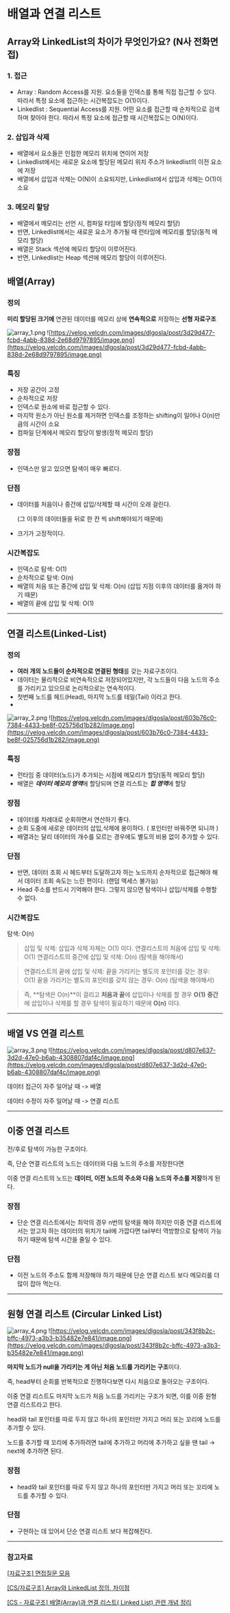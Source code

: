 # 배열과 연결 리스트

## Array와 LinkedList의 차이가 무엇인가요? (N사 전화면접)

### 1. 접근

- Array : Random Access를 지원. 요소들을 인덱스를 통해 직접 접근할 수 있다. 따라서 특정 요소에 접근하는 시간복잡도는 O(1)이다.
- Linkedlist :  Sequential Access를 지원. 어떤 요소를 접근할 때 순차적으로 검색하며 찾아야 한다. 따라서 특정 요소에 접근할 때 시간복잡도는 O(N)이다.

### 2. 삽입과 삭제

- 배열에서 요소들은 인접한 메모리 위치에 연이어 저장
- Linkedlist에서는 새로운 요소에 할당된 메모리 위치 주소가 linkedlist의 이전 요소에 저장
- 배열에서 삽입과 삭제는 O(N)이 소요되지만, Linkedlist에서 삽입과 삭제는 O(1)이 소요

### 3. 메모리 할당

- 배열에서 메모리는 선언 시, 컴파일 타임에 할당(정적 메모리 할당)
- 반면, Linkedlist에서는 새로운 요소가 추가될 때 런타임에 메모리를 할당(동적 메모리 할당)
- 배열은 Stack 섹션에 메모리 할당이 이루어진다.
- 반면, Linkedlist는 Heap 섹션에 메모리 할당이 이루어진다.

## 배열(Array)

### 정의

**미리 할당된 크기에** 연관된 데이터를 메모리 상에 **연속적으로** 저장하는 **선형 자료구조**

![array_1.png](..%2Fimg%2Farray_1.png)
![https://velog.velcdn.com/images/dlgosla/post/3d29d477-fcbd-4abb-838d-2e68d9797895/image.png](https://velog.velcdn.com/images/dlgosla/post/3d29d477-fcbd-4abb-838d-2e68d9797895/image.png)

### 특징

- 저장 공간이 고정
- 순차적으로 저장
- 인덱스로 원소에 바로 접근할 수 있다.
- 마지막 원소가 아닌 원소를 제거하면 인덱스를 조정하는 shifting이 일어나 O(n)만큼의 시간이 소요
- 컴파일 단계에서 메모리 할당이 발생(정적 메모리 할당)

### 장점

- 인덱스만 알고 있으면 탐색이 매우 빠르다.

### 단점

- 데이터를 처음이나 중간에 삽입/삭제할 때 시간이 오래 걸린다.

  (그 이후의 데이터들을 뒤로 한 칸 씩 shift해야되기 때문에)

- 크기가 고정적이다.

### 시간복잡도

- 인덱스로 탐색: O(1)
- 순차적으로 탐색: O(n)
- 배열의 처음 또는 중간에 삽입 및 삭제: O(n) (삽입 지점 이후의 데이터를 옮겨야 하기 때문)
- 배열의 끝에 삽입 및 삭제: O(1)

---

## 연결 리스트(Linked-List)

### 정의

- **여러 개의 노드들이 순차적으로 연결된 형태**를 갖는 자료구조이다.
- 데이터는 물리적으로 비연속적으로 저장되어있지만, 각 노드들이 다음 노드의 주소를 가리키고 있으므로 논리적으로는 연속적이다.
- 첫번째 노드를 헤드(Head), 마지막 노드를 테일(Tail) 이라고 한다.
- 
![array_2.png](..%2Fimg%2Farray_2.png)
![https://velog.velcdn.com/images/dlgosla/post/603b76c0-7384-4433-be8f-025756d1b282/image.png](https://velog.velcdn.com/images/dlgosla/post/603b76c0-7384-4433-be8f-025756d1b282/image.png)


### 특징

- 런타임 중 데이터(노드)가 추가되는 시점에 메모리가 할당(동적 메모리 할당)
- 배열은 ***데이터 메모리 영역***에 할당되며 연결 리스트는 ***힙 영역***에 할당

### 장점

- 데이터를 차례대로 순회하면서 연산하기 좋다.
- 순회 도중에 새로운 데이터의 삽입,삭제에 용이하다. ( 포인터만 바꿔주면 되니까 )
- 배열과는 달리 데이터의 개수를 모르는 경우에도 별도의 비용 없이 추가할 수 있다.

### 단점

- 반면, 데이터 조회 시 헤드부터 도달하고자 하는 노드까지 순차적으로 접근해야 해서 데이터 조회 속도는 느린 편이다. (랜덤 엑세스 불가능)
- Head 주소를 반드시 기억해야 한다. 그렇지 않으면 탐색이나 삽입/삭제를 수행할 수 없다.

### 시간복잡도

탐색: O(n)

> 삽입 및 삭제: 삽입과 삭제 자체는 O(1) 이다.
연결리스트의 처음에 삽입 및 삭제: O(1)
연결리스트의 중간에 삽입 및 삭제: O(n) (탐색을 해야해서)
>

> 연결리스트의 끝에 삽입 및 삭제:
끝을 가리키는 별도의 포인터를 갖는 경우: O(1)
끝을 가리키는 별도의 포인터를 갖지 않는 경우: O(n) (탐색을 해야해서)
>

> 즉, **탐색은 O(n)**이 걸리고
**처음과 끝**에 삽입이나 삭제를 할 경우 **O(1)**
**중간**에 삽입이나 삭제를 할 경우 탐색이 필요하기 때문에 **O(n)** 이다.
>

---

## 배열 VS 연결 리스트

![array_3.png](..%2Fimg%2Farray_3.png)
![https://velog.velcdn.com/images/dlgosla/post/d807e637-3d2d-47e0-b6ab-4308807daf4c/image.png](https://velog.velcdn.com/images/dlgosla/post/d807e637-3d2d-47e0-b6ab-4308807daf4c/image.png)

데이터 접근이 자주 일어날 때 -> 배열

데이터 수정이 자주 일어날 때 -> 연결 리스트

---

## 이중 연결 리스트

전/후로 탐색이 가능한 구조이다.

즉, 단순 연결 리스트의 노드는 데이터와 다음 노드의 주소를 저장한다면

이중 연결 리스트의 노드는 **데이터, 이전 노드의 주소와 다음 노드의 주소를 저장**하게 된다.

### 장점

- 단순 연결 리스트에서는 최악의 경우 n번의 탐색을 해야 하지만 이중 연결 리스트에서는 얻고자 하는 데이터의 위치가 tail에 가깝다면 tail부터 역방향으로 탐색이 가능하기 때문에 탐색 시간을 줄일 수 있다.

### 단점

- 이전 노드의 주소도 함께 저장해야 하기 때문에 단순 연결 리스트 보다 메모리를 더 많이 잡아 먹는다.

---

## 원형 연결 리스트 (Circular Linked List)

![array_4.png](..%2Fimg%2Farray_4.png)
![https://velog.velcdn.com/images/dlgosla/post/343f8b2c-bffc-4973-a3b3-b35482e7e841/image.png](https://velog.velcdn.com/images/dlgosla/post/343f8b2c-bffc-4973-a3b3-b35482e7e841/image.png)

**마지막 노드가 null을 가리키는 게 아닌 처음 노드를 가리키는 구조**이다.

즉, head부터 순회를 반복적으로 진행하다보면 다시 처음으로 돌아오는 구조이다.

이중 연결 리스트도 마지막 노드가 처음 노드를 가리키는 구조가 되면, 이를 이중 원형 연결 리스트라고 한다.

head와 tail 포인터를 따로 두지 않고 하나의 포인터만 가지고 머리 또는 꼬리에 노드를 추가할 수 있다.

노드를 추가할 때 꼬리에 추가하려면 tail에 추가하고 머리에 추가하고 싶을 땐 tail → next에 추가하면 된다.

### 장점

- head와 tail 포인터를 따로 두지 않고 하나의 포인터만 가지고 머리 또는 꼬리에 노드를 추가할 수 있다.

### 단점

- 구현하는 데 있어서 단순 연결 리스트 보다 복잡해진다.

---

### 참고자료

[[자료구조] 면접질문 모음](https://velog.io/@humblechoi/자료구조-면접질문-모음)

[[CS/자료구조] Array와 LinkedList 정의, 차이점](https://velog.io/@newdana01/CS-Array와-LinkedList-정의-차이점)

[[CS - 자료구조] 배열(Array)과 연결 리스트( Linked List) 관련 개념 정리](https://velog.io/@dlgosla/OS-자료구조-배열Array과-연결-리스트-Linked-List-관련-개념-정리)